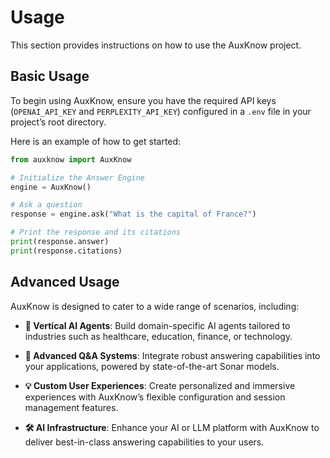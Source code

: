 # Usage

This section provides instructions on how to use the AuxKnow project.

## Basic Usage

To begin using AuxKnow, ensure you have the required API keys (`OPENAI_API_KEY` and `PERPLEXITY_API_KEY`) configured in a `.env` file in your project’s root directory.

Here is an example of how to get started:

```python
from auxknow import AuxKnow

# Initialize the Answer Engine
engine = AuxKnow()

# Ask a question
response = engine.ask("What is the capital of France?")

# Print the response and its citations
print(response.answer)
print(response.citations)
```

## Advanced Usage

AuxKnow is designed to cater to a wide range of scenarios, including:

- **🤖 Vertical AI Agents**: Build domain-specific AI agents tailored to industries such as healthcare, education, finance, or technology.

- **🧠 Advanced Q&A Systems**: Integrate robust answering capabilities into your applications, powered by state-of-the-art Sonar models.

- **💡 Custom User Experiences**: Create personalized and immersive experiences with AuxKnow’s flexible configuration and session management features.

- **🛠️ AI Infrastructure**: Enhance your AI or LLM platform with AuxKnow to deliver best-in-class answering capabilities to your users.
